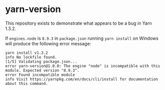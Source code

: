 # yarn-version

This repository exists to demonstrate what appears to be a bug in Yarn 1.3.2.

If `engines.node` is `8.9.3` in `package.json` running `yarn install` on Windows will produce the following error message:

```
yarn install v1.3.2
info No lockfile found.
[1/5] Validating package.json...
error yarn-version@1.0.0: The engine "node" is incompatible with this module. Expected version "8.9.3".
error Found incompatible module
info Visit https://yarnpkg.com/en/docs/cli/install for documentation about this command.
```
